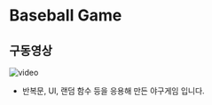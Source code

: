 # Baseball Game

## 구동영상

![video](https://github.com/fimuxd/iOS_Campus/blob/master/A_LectureSummary/170523/BaseBall/Baseball-game-playing.gif?raw=true)

- 반복문, UI, 랜덤 함수 등을 응용해 만든 야구게임 입니다. 